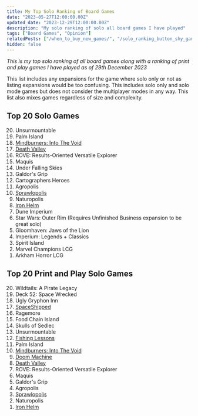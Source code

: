 ```yaml
---
title: My Top Solo Ranking of Board Games
date: "2023-05-27T12:00:00.00Z"
updated_date: "2023-12-29T12:00:00.00Z"
description: "My solo ranking of solo all board games I have played"
tags: ["Board Games", "Opinion"]
relatedPosts: ["/when_to_buy_new_games/", "/solo_ranking_button_shy_games/"]
hidden: false
---
```


_This is my top solo ranking of all board games along with a ranking of print and play games I have played as of 29th December 2023_

This list includes any expansions for the game where solo only or not as listing expansions would be too confusing. This includes solo only and solo mode games but does not consider the multiplayer modes in any way. This list also mixes games regardless of size and complexity.

## Top 20 Solo Games

<ol reversed>
  <li>Unsurmountable</li>
  <li>Palm Island</a></li>
  <li><a href="https://danielhearn.co.uk/blog/mindburners_into_the_void">Mindburners: Into The Void</a></li>
  <li><a href="https://danielhearn.co.uk/blog/death_valley">Death Valley</a></li>
  <li>ROVE: Results-Oriented Versatile Explorer</li>
  <li>Maquis</li>
  <li>Under Falling Skies</li>
  <li>Galdor's Grip</li>
  <li>Cartographers Heroes</li>
  <li>Agropolis</li>
  <li><a href="https://danielhearn.co.uk/blog/sprawlopolis">Sprawlopolis</a></li>
  <li>Naturopolis</li>
  <li><a href="https://danielhearn.co.uk/blog/iron_helm">Iron Helm</a></li>
  <li>Dune Imperium</li>
  <li>Star Wars: Outer Rim (Requires Unfinished Business expansion to be great solo)</li>
  <li>Gloomhaven: Jaws of the Lion</li>
  <li>Imperium: Legends + Classics</li>
  <li>Spirit Island</li>
  <li>Marvel Champions LCG</li>
  <li>Arkham Horror LCG</li>
</ol>

## Top 20 Print and Play Solo Games

<ol reversed>
  <li>Wildtails: A Pirate Legacy</li>
  <li>Deck 52: Space Wrecked</li>
  <li>Ugly Gryphon Inn</li>
  <li><a href="https://danielhearn.co.uk/blog/spaceshipped">SpaceShipped</a></li>
  <li>Ragemore</li>
  <li>Food Chain Island</li>
  <li>Skulls of Sedlec</li>
  <li>Unsurmountable</li>
  <li><a href="https://danielhearn.co.uk/blog/fishing_lessons">Fishing Lessons</a></li>
  <li>Palm Island</a></li>
  <li><a href="https://danielhearn.co.uk/blog/mindburners_into_the_void">Mindburners: Into The Void</a></li>
  <li><a href="https://danielhearn.co.uk/blog/doom_machine">Doom Machine</a></li>
  <li><a href="https://danielhearn.co.uk/blog/death_valley">Death Valley</a></li>
  <li>ROVE: Results-Oriented Versatile Explorer</li>
  <li>Maquis</li>
  <li>Galdor's Grip</li>
  <li>Agropolis</li>
  <li><a href="https://danielhearn.co.uk/blog/sprawlopolis">Sprawlopolis</a></li>
  <li>Naturopolis</li>
  <li><a href="https://danielhearn.co.uk/blog/iron_helm">Iron Helm</a></li>
</ol>
